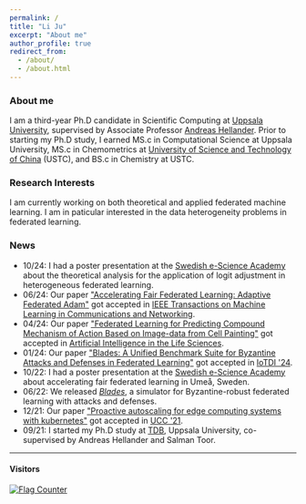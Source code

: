 ```yaml
---
permalink: /
title: "Li Ju"
excerpt: "About me"
author_profile: true
redirect_from: 
  - /about/
  - /about.html
---
```


### About me
I am a third-year Ph.D candidate in Scientific Computing at [Uppsala University](https://www.uu.se/en), 
supervised by Associate Professor [Andreas Hellander](https://www.it.uu.se/katalog/andreash). 
Prior to starting my Ph.D study, I earned MS.c in Computational Science at Uppsala
University, MS.c in Chemometrics at 
[University of Science and Technology of China](https://en.ustc.edu.cn/) (USTC),
and BS.c in Chemistry at USTC. 

### Research Interests
I am currently working on both theoretical and applied federated machine learning. 
I am in paticular interested in the data heterogeneity problems in federated learning. 

### News
 - 10/24: I had a poster presentation at the [Swedish e-Science Academy](https://www.compile.lu.se/events/?evenemang=swedish-e-science-academy-2024) about the theoretical analysis for the application of logit adjustment in heterogeneous federated learning.
 - 06/24: Our paper ["Accelerating Fair Federated Learning: Adaptive Federated Adam"](https://ieeexplore.ieee.org/document/10584508) got accepted in [IEEE Transactions on Machine Learning in Communications and Networking](https://ieeexplore.ieee.org/xpl/RecentIssue.jsp?punumber=9882533).
 - 04/24: Our paper ["Federated Learning for Predicting Compound Mechanism of Action Based on Image-data from Cell Painting"](https://www.sciencedirect.com/science/article/pii/S2667318524000059) got accepted in [Artificial Intelligence in the Life Sciences](https://www.sciencedirect.com/journal/artificial-intelligence-in-the-life-sciences).
 - 01/24: Our paper ["Blades: A Unified Benchmark Suite for Byzantine Attacks and Defenses in Federated Learning"](https://arxiv.org/pdf/2206.05359) got accepted in [IoTDI '24](https://conferences.computer.org/iotDI/2024/).
 - 10/22: I had a poster presentation at the [Swedish e-Science Academy](https://essenceofescience.se/programme-the-swedish-e-science-academy-on-5-6-october/)
   about accelerating fair federated learning in Umeå, Sweden. 
 - 06/22: We released [*Blades*](https://github.com/bladesteam/blades), 
a simulator for Byzantine-robust federated learning with attacks and defenses. 
 - 12/21: Our paper
["Proactive autoscaling for edge computing systems with kubernetes"](https://dl.acm.org/doi/10.1145/3492323.3495588)
got accepted in [UCC '21](https://ucc-conference.org/). 
 - 09/21: I started my Ph.D study at [TDB](https://www.it.uu.se/research/scientific_computing),
Uppsala University, co-supervised by Andreas Hellander
and Salman Toor. 

---
#### Visitors
<!-- {% include flagcounter.html %} -->
[![Flag Counter](https://s01.flagcounter.com/count/WC/bg_FFFFFF/txt_000000/border_CCCCCC/columns_2/maxflags_10/viewers_3/labels_0/pageviews_0/flags_0/percent_0/)](http://s01.flagcounter.com/more/WC)

